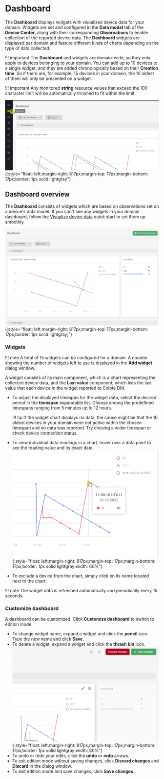# Dashboard

The **Dashboard** displays widgets with visualized device data for your domain. Widgets are set and configured in the **Data model** tab of the **Device Center**, along with their corresponding **Observations** to enable collection of the reported device data. The **Dashboard** widgets are displayed per domain and feature different kinds of charts depending on the type of data collected.

!!! important
    The **Dashboard** and widgets are domain-wide, so they only apply to devices belonging to your domain. You can add up to 10 devices to a single widget, and they are added chronologically based on their **Creation time**. So if there are, for example, 15 devices in your domain, the 10 oldest of them will only be presented on a widget.

!!! important
    Any monitored **string** resource values that exceed the 100-character limit will be automatically trimmed to fit within the limit.

![Dashboard menu entry](images/dashboard_view.png "Dashboard menu entry"){:style="float: left;margin-right: 817px;margin-top: 17px;margin-bottom: 17px;border: 1px solid lightgray"}

## Dashboard overview

The **Dashboard** consists of widgets which are based on observations set on a device's data model. If you can't see any widgets in your domain dashboard, follow the [Visualize device data](../Quick_Start/Visualize_device_data.md) quick start to set them up smoothly.

  ![Dashboard](images/dashboard.png "Dashboard"){:style="float: left;margin-right: 817px;margin-top: 17px;margin-bottom: 17px;border: 1px solid lightgray;"}

### Widgets

!!! note
    A total of 15 widgets can be configured for a domain. A counter showing the number of widgets left to use is displayed in the **Add widget** dialog window.

A widget consists of its main component, which is a chart representing the collected device data, and the **Last value** component, which lists the last value that each device in the widget reported to Coiote DM. 

- To adjust the displayed timespan for the widget data, select the desired period in the **timespan** expandable list. Choose among the predefined timespans ranging from 5 minutes up to 12 hours. 

    !!! tip
        If the widget chart displays no data, the cause might be that the 10 oldest devices in your domain were not active within the chosen timespan and no data was reported. Try chosing a wider timespan or check device connection status.

- To view individual data readings in a chart, hover over a data point to see the reading value and its exact date.  
  ![Widget reading value](images/dashboard_hover.png "Widget reading value"){:style="float: left;margin-right: 817px;margin-top: 17px;margin-bottom: 17px;border: 1px solid lightgray;width: 60%"}  
- To exclude a device from the chart, simply click on its name located next to the chart. 

!!! note
    The widget data is refreshed automatically and periodically every 15 seconds.

### Customize dashboard

A dashboard can be customized. Click **Customize dashboard** to switch to edition mode.

- To change widget name, expand a widget and click the **pencil** icon. Type the new name and click **Save**. 
- To delete a widget, expand a widget and click the **thrash bin** icon.
![Dashboard edition mode](images/dashboard_edit.png "Dashboard edition mode"){:style="float: left;margin-right: 817px;margin-top: 17px;margin-bottom: 17px;border: 1px solid lightgray;width: 80%"}  
- To undo or redo your edits, click the **undo** or **redo** arrows.
- To exit edition mode without saving changes, click **Discard changes** and **Discard** in the dialog window.
- To exit edition mode and save changes, click **Save changes**.